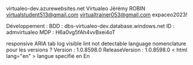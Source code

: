 
virtualeo-dev.azurewebsites.net
    Virtualeo
    Jérémy ROBIN
    virtualstudent513@gmail.com
    virtualtrainer053@gmail.com
    expaceo2023!

Développement :
    BDD : dbs-virtualeo-dev.database.windows.net
    ID : admvirtualeo
    MDP : H6a0vg5fAh4vvBxei4oT



responsive
ARIA tab 
log visible lint
not detectable language
nomenclature pour les versions ? 
    Version : 1.0.8598.0
    ReleaseVersion : 1.0.8598.0
< html lang="en" > langue specifié en En